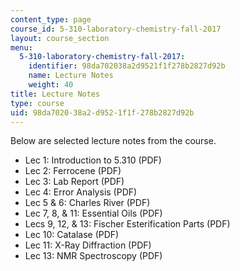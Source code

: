 ```yaml
---
content_type: page
course_id: 5-310-laboratory-chemistry-fall-2017
layout: course_section
menu:
  5-310-laboratory-chemistry-fall-2017:
    identifier: 98da702038a2d9521f1f278b2827d92b
    name: Lecture Notes
    weight: 40
title: Lecture Notes
type: course
uid: 98da7020-38a2-d952-1f1f-278b2827d92b
---
```


Below are selected lecture notes from the course.

*   Lec 1: Introduction to 5.310 (PDF)
*   Lec 2: Ferrocene (PDF)
*   Lec 3: Lab Report (PDF)
*   Lec 4: Error Analysis (PDF)
*   Lec 5 & 6: Charles River (PDF)
*   Lec 7, 8, & 11: Essential Oils (PDF)
*   Lecs 9, 12, & 13: Fischer Esterification Parts (PDF)
*   Lec 10: Catalase (PDF)
*   Lec 11: X-Ray Diffraction (PDF)
*   Lec 13: NMR Spectroscopy (PDF)